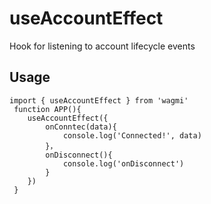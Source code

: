 # useAccountEffect
Hook for listening to account lifecycle events

## Usage
```  tsx
import { useAccountEffect } from 'wagmi'
 function APP(){
    useAccountEffect({
        onConntec(data){
            console.log('Connected!', data)
        }，
        onDisconnect(){
            console.log('onDisconnect')
        }
    })
 }

```

